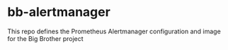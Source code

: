 # bb-alertmanager
This repo defines the Prometheus Alertmanager configuration and image for the Big Brother project
